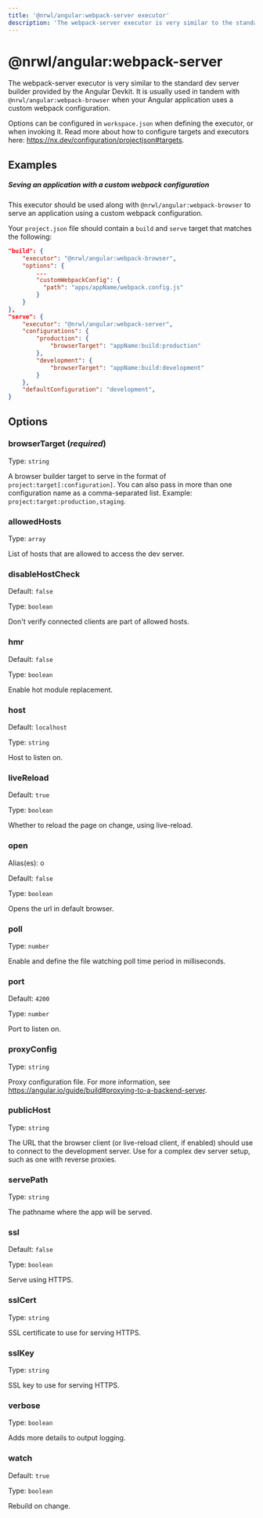 ```yaml
---
title: '@nrwl/angular:webpack-server executor'
description: 'The webpack-server executor is very similar to the standard dev server builder provided by the Angular Devkit. It is usually used in tandem with `@nrwl/angular:webpack-browser` when your Angular application uses a custom webpack configuration.'
---
```


# @nrwl/angular:webpack-server

The webpack-server executor is very similar to the standard dev server builder provided by the Angular Devkit. It is usually used in tandem with `@nrwl/angular:webpack-browser` when your Angular application uses a custom webpack configuration.

Options can be configured in `workspace.json` when defining the executor, or when invoking it. Read more about how to configure targets and executors here: https://nx.dev/configuration/projectjson#targets.

## Examples

##### Seving an application with a custom webpack configuration

This executor should be used along with `@nrwl/angular:webpack-browser` to serve an application using a custom webpack configuration.

Your `project.json` file should contain a `build` and `serve` target that matches the following:

```json
"build": {
    "executor": "@nrwl/angular:webpack-browser",
    "options": {
        ...
        "customWebpackConfig": {
          "path": "apps/appName/webpack.config.js"
        }
    }
},
"serve": {
    "executor": "@nrwl/angular:webpack-server",
    "configurations": {
        "production": {
            "browserTarget": "appName:build:production"
        },
        "development": {
            "browserTarget": "appName:build:development"
        }
    },
    "defaultConfiguration": "development",
}
```

## Options

### browserTarget (_**required**_)

Type: `string`

A browser builder target to serve in the format of `project:target[:configuration]`. You can also pass in more than one configuration name as a comma-separated list. Example: `project:target:production,staging`.

### allowedHosts

Type: `array`

List of hosts that are allowed to access the dev server.

### disableHostCheck

Default: `false`

Type: `boolean`

Don't verify connected clients are part of allowed hosts.

### hmr

Default: `false`

Type: `boolean`

Enable hot module replacement.

### host

Default: `localhost`

Type: `string`

Host to listen on.

### liveReload

Default: `true`

Type: `boolean`

Whether to reload the page on change, using live-reload.

### open

Alias(es): o

Default: `false`

Type: `boolean`

Opens the url in default browser.

### poll

Type: `number`

Enable and define the file watching poll time period in milliseconds.

### port

Default: `4200`

Type: `number`

Port to listen on.

### proxyConfig

Type: `string`

Proxy configuration file. For more information, see https://angular.io/guide/build#proxying-to-a-backend-server.

### publicHost

Type: `string`

The URL that the browser client (or live-reload client, if enabled) should use to connect to the development server. Use for a complex dev server setup, such as one with reverse proxies.

### servePath

Type: `string`

The pathname where the app will be served.

### ssl

Default: `false`

Type: `boolean`

Serve using HTTPS.

### sslCert

Type: `string`

SSL certificate to use for serving HTTPS.

### sslKey

Type: `string`

SSL key to use for serving HTTPS.

### verbose

Type: `boolean`

Adds more details to output logging.

### watch

Default: `true`

Type: `boolean`

Rebuild on change.
